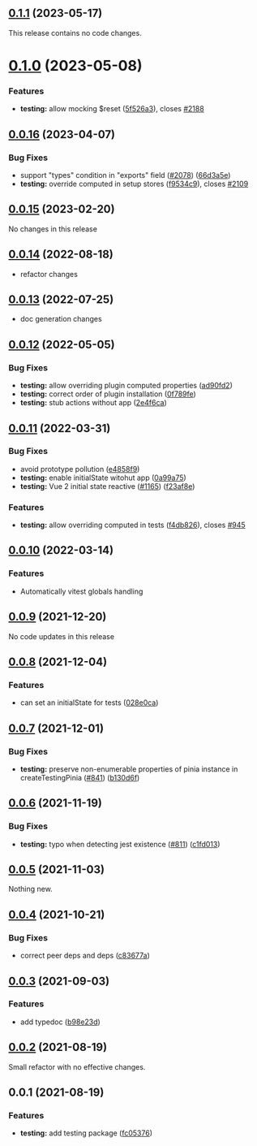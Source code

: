 ## [0.1.1](https://github.com/vuejs/pinia/compare/@pinia/testing@0.1.0...@pinia/testing@0.1.1) (2023-05-17)

This release contains no code changes.

# [0.1.0](https://github.com/vuejs/pinia/compare/@pinia/testing@0.0.16...@pinia/testing@0.1.0) (2023-05-08)

### Features

- **testing:** allow mocking $reset ([5f526a3](https://github.com/vuejs/pinia/commit/5f526a33ab0ac441fe865344977a11e0e471ce17)), closes [#2188](https://github.com/vuejs/pinia/issues/2188)

## [0.0.16](https://github.com/vuejs/pinia/compare/@pinia/testing@0.0.15...@pinia/testing@0.0.16) (2023-04-07)

### Bug Fixes

- support "types" condition in "exports" field ([#2078](https://github.com/vuejs/pinia/issues/2078)) ([66d3a5e](https://github.com/vuejs/pinia/commit/66d3a5edd03f28f52daf35449db8c5f660c70b01))
- **testing:** override computed in setup stores ([f9534c9](https://github.com/vuejs/pinia/commit/f9534c926469027f8ccc75c43ce1ea329b58aa0d)), closes [#2109](https://github.com/vuejs/pinia/issues/2109)

## [0.0.15](https://github.com/vuejs/pinia/compare/@pinia/testing@0.0.14...@pinia/testing@0.0.15) (2023-02-20)

No changes in this release

## [0.0.14](https://github.com/vuejs/pinia/compare/@pinia/testing@0.0.13...@pinia/testing@0.0.14) (2022-08-18)

- refactor changes

## [0.0.13](https://github.com/vuejs/pinia/compare/@pinia/testing@0.0.12...@pinia/testing@0.0.13) (2022-07-25)

- doc generation changes

## [0.0.12](https://github.com/vuejs/pinia/compare/@pinia/testing@0.0.11...@pinia/testing@0.0.12) (2022-05-05)

### Bug Fixes

- **testing:** allow overriding plugin computed properties ([ad90fd2](https://github.com/vuejs/pinia/commit/ad90fd24eecca8bd7bff238bcfa039e1a0a7f3d5))
- **testing:** correct order of plugin installation ([0f789fe](https://github.com/vuejs/pinia/commit/0f789fe1591ef8d2d10a8616c7abac8ad09cdf98))
- **testing:** stub actions without app ([2e4f6ca](https://github.com/vuejs/pinia/commit/2e4f6ca2e5ba92bc5ba835ebad4ab325a6428a5f))

## [0.0.11](https://github.com/vuejs/pinia/compare/@pinia/testing@0.0.10...@pinia/testing@0.0.11) (2022-03-31)

### Bug Fixes

- avoid prototype pollution ([e4858f9](https://github.com/vuejs/pinia/commit/e4858f9d5f447ba6162ca9f2472608a8bac3eca7))
- **testing:** enable initialState witohut app ([0a99a75](https://github.com/vuejs/pinia/commit/0a99a7589bed28104e26fccfa4fad007d73f4ca1))
- **testing:** Vue 2 initial state reactive ([#1165](https://github.com/vuejs/pinia/issues/1165)) ([f23af8e](https://github.com/vuejs/pinia/commit/f23af8eac97b055e58908eb76aae684fd68685b5))

### Features

- **testing:** allow overriding computed in tests ([f4db826](https://github.com/vuejs/pinia/commit/f4db8264bd61467fa85f2407aedf23756af4b67c)), closes [#945](https://github.com/vuejs/pinia/issues/945)

## [0.0.10](https://github.com/vuejs/pinia/compare/@pinia/testing@0.0.9...@pinia/testing@0.0.10) (2022-03-14)

### Features

- Automatically vitest globals handling

## [0.0.9](https://github.com/vuejs/pinia/compare/@pinia/testing@0.0.8...@pinia/testing@0.0.9) (2021-12-20)

No code updates in this release

## [0.0.8](https://github.com/vuejs/pinia/compare/@pinia/testing@0.0.7...@pinia/testing@0.0.8) (2021-12-04)

### Features

- can set an initialState for tests ([028e0ca](https://github.com/vuejs/pinia/commit/028e0cae2f46744f90c98914cfca13daa7ce36c1))

## [0.0.7](https://github.com/vuejs/pinia/compare/@pinia/testing@0.0.6...@pinia/testing@0.0.7) (2021-12-01)

### Bug Fixes

- **testing:** preserve non-enumerable properties of pinia instance in createTestingPinia ([#841](https://github.com/vuejs/pinia/issues/841)) ([b130d6f](https://github.com/vuejs/pinia/commit/b130d6f648239293457f347b42a7f1b668748d30))

## [0.0.6](https://github.com/vuejs/pinia/compare/@pinia/testing@0.0.5...@pinia/testing@0.0.6) (2021-11-19)

### Bug Fixes

- **testing:** typo when detecting jest existence ([#811](https://github.com/vuejs/pinia/issues/811)) ([c1fd013](https://github.com/vuejs/pinia/commit/c1fd01350b12b09ce49f923ebc9fee992c2408fd))

## [0.0.5](https://github.com/vuejs/pinia/compare/@pinia/testing@0.0.4...@pinia/testing@0.0.5) (2021-11-03)

Nothing new.

## [0.0.4](https://github.com/vuejs/pinia/compare/@pinia/testing@0.0.3...@pinia/testing@0.0.4) (2021-10-21)

### Bug Fixes

- correct peer deps and deps ([c83677a](https://github.com/vuejs/pinia/commit/c83677a9cf7a1cb20b2e6fed529f3c5500062648))

## [0.0.3](https://github.com/vuejs/pinia/compare/@pinia/testing@0.0.2...@pinia/testing@0.0.3) (2021-09-03)

### Features

- add typedoc ([b98e23d](https://github.com/vuejs/pinia/commit/b98e23d5588925c6a0094a92067a3cc5784e965d))

## [0.0.2](https://github.com/vuejs/pinia/compare/@pinia/testing@0.0.1...@pinia/testing@0.0.2) (2021-08-19)

Small refactor with no effective changes.

## 0.0.1 (2021-08-19)

### Features

- **testing:** add testing package ([fc05376](https://github.com/vuejs/pinia/commit/fc053763752c2b11d7b851f95334034a1f9b8347))
